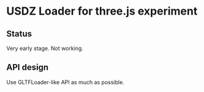 # USDZ Loader for three.js experiment

## Status 

Very early stage. Not working.

## API design

Use GLTFLoader-like API as much as possible. 

